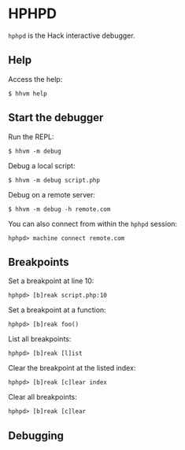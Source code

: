 
# HPHPD

`hphpd` is the Hack interactive debugger.

## Help

Access the help:

    $ hhvm help

## Start the debugger

Run the REPL:

    $ hhvm -m debug

Debug a local script:

    $ hhvm -m debug script.php

Debug on a remote server:

    $ hhvm -m debug -h remote.com

You can also connect from within the `hphpd` session:

    hphpd> machine connect remote.com

## Breakpoints

Set a breakpoint at line 10:

    hphpd> [b]reak script.php:10

Set a breakpoint at a function:

    hphpd> [b]reak foo()

List all breakpoints:

    hphpd> [b]reak [l]ist

Clear the breakpoint at the listed index:

    hphpd> [b]reak [c]lear index

Clear all breakpoints:

    hphpd> [b]reak [c]lear

## Debugging
